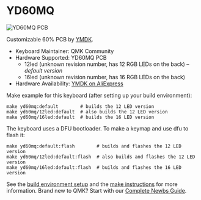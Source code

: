 # YD60MQ

![YD60MQ PCB](https://ae01.alicdn.com/kf/HTB1PVQ2X_HuK1RkSndVq6xVwpXaO.jpg)

Customizable 60% PCB by [YMDK](https://ymdk.aliexpress.com/store/429151?spm=2114.10010108.0.0.3ab23641lIkgzm).

* Keyboard Maintainer: QMK Community
* Hardware Supported: YD60MQ PCB
    * 12led (unknown revision number, has 12 RGB LEDs on the back) – _default version_
    * 16led (unknown revision number, has 16 RGB LEDs on the back)
* Hardware Availability: [YMDK on AliExpress](https://www.aliexpress.com/i/32869207240.html)

Make example for this keyboard (after setting up your build environment):

    make yd60mq:default        # builds the 12 LED version
    make yd60mq/12led:default  # also builds the 12 LED version
    make yd60mq/16led:default  # builds the 16 LED version

The keyboard uses a DFU bootloader. To make a keymap and use dfu to flash it:

    make yd60mq:default:flash        # builds and flashes the 12 LED version
    make yd60mq/12led:default:flash  # also builds and flashes the 12 LED version
    make yd60mq/16led:default:flash  # builds and flashes the 16 LED version

See the [build environment setup](https://docs.qmk.fm/#/getting_started_build_tools) and the [make instructions](https://docs.qmk.fm/#/getting_started_make_guide) for more information. Brand new to QMK? Start with our [Complete Newbs Guide](https://docs.qmk.fm/#/newbs).

